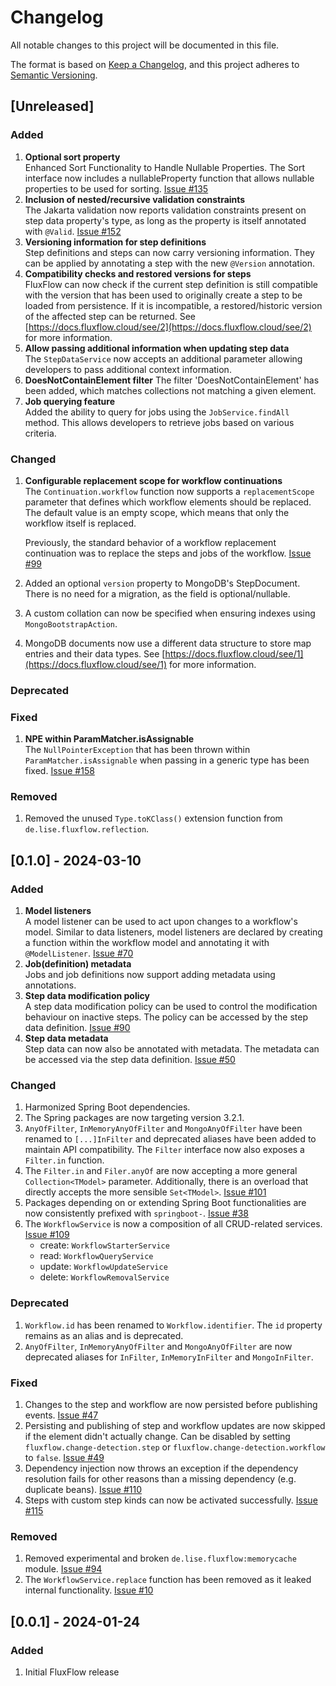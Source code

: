 # Changelog

All notable changes to this project will be documented in this file.

The format is based on [Keep a Changelog](https://keepachangelog.com/en/1.1.0/),
and this project adheres to [Semantic Versioning](https://semver.org/spec/v2.0.0.html).

## [Unreleased]
### Added
1. **Optional sort property**<br/>
   Enhanced Sort Functionality to Handle Nullable Properties. The Sort interface now includes a nullableProperty function that allows nullable properties to be used for sorting. [Issue #135](https://github.com/lisegmbh/fluxflow/issues/135)
2. **Inclusion of nested/recursive validation constraints**<br/>
   The Jakarta validation now reports validation constraints
   present on step data property's type, as long as the property is itself annotated with `@Valid`. [Issue #152](https://github.com/lisegmbh/fluxflow/issues/152)
3. **Versioning information for step definitions**<br />
   Step definitions and steps can now carry versioning information.
   They can be applied by annotating a step with the new `@Version` annotation.
4. **Compatibility checks and restored versions for steps**<br />
   FluxFlow can now check if the current step definition is still compatible with the version that has been used to
   originally create a step to be loaded from persistence.
   If it is incompatible, a restored/historic version of the affected step can be returned.
   See [https://docs.fluxflow.cloud/see/2](https://docs.fluxflow.cloud/see/2) for more information.
5. **Allow passing additional information when updating step data**<br />
   The `StepDataService` now accepts an additional parameter allowing developers to pass additional context information.
6. **DoesNotContainElement filter**
   The filter 'DoesNotContainElement' has been added, which matches collections not matching a given element.
7. **Job querying feature**<br/>
   Added the ability to query for jobs using the `JobService.findAll` method. This allows developers to retrieve jobs based on various criteria.
   

### Changed
1. **Configurable replacement scope for workflow continuations**<br/>
   The `Continuation.workflow` function now supports a `replacementScope` parameter that defines which workflow elements should be replaced.
   The default value is an empty scope, which means that only the workflow itself is replaced. 

   Previously, the standard behavior of a workflow replacement continuation was to replace the steps and jobs of the workflow. [Issue #99](https://github.com/lisegmbh/fluxflow/issues/99)
2. Added an optional `version` property to MongoDB's StepDocument.
   There is no need for a migration, as the field is optional/nullable.
3. A custom collation can now be specified when ensuring indexes using `MongoBootstrapAction`.
4. MongoDB documents now use a different data structure to store map entries and their data types. See [https://docs.fluxflow.cloud/see/1](https://docs.fluxflow.cloud/see/1) for more information. 
### Deprecated
### Fixed
1. **NPE within ParamMatcher.isAssignable**<br/>
   The `NullPointerException` that has been thrown within
   `ParamMatcher.isAssignable` when passing in a generic type has been fixed.
   [Issue #158](https://github.com/lisegmbh/fluxflow/issues/158)
### Removed
1. Removed the unused `Type.toKClass()` extension function from `de.lise.fluxflow.reflection`.

## [0.1.0] - 2024-03-10
### Added
1. **Model listeners**<br/>
A model listener can be used to act upon changes to a workflow's model.
Similar to data listeners,
model listeners are declared by creating a function within the workflow model and annotating it with `@ModelListener`.
[Issue #70](https://github.com/lisegmbh/fluxflow/issues/70)
2. **Job(definition) metadata**<br/>
Jobs and job definitions now support adding metadata using annotations.
3. **Step data modification policy**<br />
A step data modification policy can be used to control the modification behaviour on inactive steps. The policy can be accessed by the step data definition.
[Issue #90](https://github.com/lisegmbh/fluxflow/issues/90)
4. **Step data metadata**<br />
Step data can now also be annotated with metadata.
   The metadata can be accessed via the step data definition. [Issue #50](https://github.com/lisegmbh/fluxflow/issues/50)

### Changed
1. Harmonized Spring Boot dependencies.
2. The Spring packages are now targeting version 3.2.1.
3. `AnyOfFilter`, `InMemoryAnyOfFilter` and `MongoAnyOfFilter` have been renamed to `[...]InFilter` and deprecated aliases have been added to maintain API compatibility. The `Filter` interface now also exposes a `Filter.in` function.
4. The `Filter.in` and `Filer.anyOf` are now accepting a more general `Collection<TModel>` parameter. Additionally, there is an overload that directly accepts the more sensible `Set<TModel>`. [Issue #101](https://github.com/lisegmbh/fluxflow/issues/101)
5. Packages depending on or extending Spring Boot functionalities are now consistently prefixed with `springboot-`. [Issue #38](https://github.com/lisegmbh/fluxflow/issues/38) 
6. The `WorkflowService` is now a composition of all CRUD-related services. [Issue #109](https://github.com/lisegmbh/fluxflow/issues/109)
   - create: `WorkflowStarterService`
   - read: `WorkflowQueryService`
   - update: `WorkflowUpdateService`
   - delete: `WorkflowRemovalService` 

### Deprecated
1. `Workflow.id` has been renamed to `Workflow.identifier`. The `id` property remains as an alias and is deprecated.
2. `AnyOfFilter`, `InMemoryAnyOfFilter` and `MongoAnyOfFilter` are now deprecated aliases for `InFilter`, `InMemoryInFilter` and `MongoInFilter`.

### Fixed
1. Changes to the step and workflow are now persisted before publishing events. [Issue #47](https://github.com/lisegmbh/fluxflow/issues/47)
2. Persisting and publishing of step and workflow updates are now skipped if the element didn't actually change. Can be disabled by setting `fluxflow.change-detection.step` or `fluxflow.change-detection.workflow` to `false`. [Issue #49](https://github.com/lisegmbh/fluxflow/issues/49)
3. Dependency injection now throws an exception if the dependency resolution fails for other reasons than a missing dependency (e.g. duplicate beans). [Issue #110](https://github.com/lisegmbh/fluxflow/issues/110)
4. Steps with custom step kinds can now be activated successfully. [Issue #115](https://github.com/lisegmbh/fluxflow/issues/115)

### Removed
1. Removed experimental and broken `de.lise.fluxflow:memorycache` module. [Issue #94](https://github.com/lisegmbh/fluxflow/issues/94)
2. The `WorkflowService.replace` function has been removed as it leaked internal functionality. [Issue #10](https://github.com/lisegmbh/fluxflow/issues/10)

## [0.0.1] - 2024-01-24

### Added
1. Initial FluxFlow release